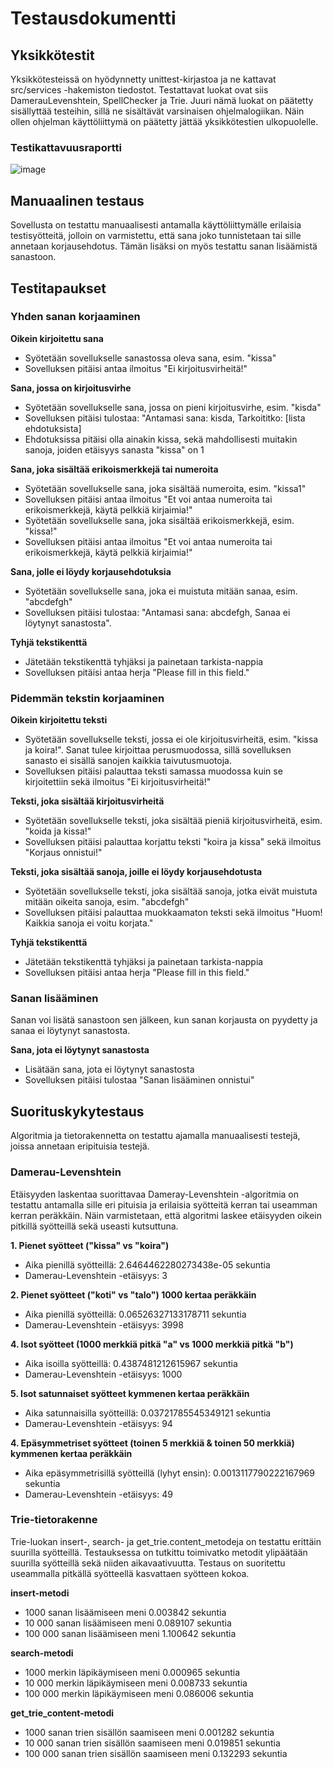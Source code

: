 # Testausdokumentti

## Yksikkötestit

Yksikkötesteissä on hyödynnetty unittest-kirjastoa ja ne kattavat src/services -hakemiston tiedostot. Testattavat luokat ovat siis DamerauLevenshtein, SpellChecker ja Trie. Juuri nämä luokat on päätetty sisällyttää testeihin, sillä ne sisältävät varsinaisen ohjelmalogiikan. Näin ollen ohjelman käyttöliittymä on päätetty jättää yksikkötestien ulkopuolelle.

### Testikattavuusraportti
![image](https://github.com/sonjaolkkonen/spell-checker/assets/117500758/e450a402-6b3d-44ea-bb08-07f54bf4a01a)

## Manuaalinen testaus
Sovellusta on testattu manuaalisesti antamalla käyttöliittymälle erilaisia testisyötteitä, jolloin on varmistettu, että sana joko tunnistetaan tai sille annetaan korjausehdotus. Tämän lisäksi on myös testattu sanan lisäämistä sanastoon.

## Testitapaukset

### Yhden sanan korjaaminen

**Oikein kirjoitettu sana**
- Syötetään sovellukselle sanastossa oleva sana, esim. "kissa"
- Sovelluksen pitäisi antaa ilmoitus "Ei kirjoitusvirheitä!"

**Sana, jossa on kirjoitusvirhe**
- Syötetään sovellukselle sana, jossa on pieni kirjoitusvirhe, esim. "kisda"
- Sovelluksen pitäisi tulostaa: "Antamasi sana: kisda, Tarkoititko: [lista ehdotuksista]
- Ehdotuksissa pitäisi olla ainakin kissa, sekä mahdollisesti muitakin sanoja, joiden etäisyys sanasta "kissa" on 1

**Sana, joka sisältää erikoismerkkejä tai numeroita**
- Syötetään sovellukselle sana, joka sisältää numeroita, esim. "kissa1"
- Sovelluksen pitäisi antaa ilmoitus "Et voi antaa numeroita tai erikoismerkkejä, käytä pelkkiä kirjaimia!"
- Syötetään sovellukselle sana, joka sisältää erikoismerkkejä, esim. "kissa!"
- Sovelluksen pitäisi antaa ilmoitus "Et voi antaa numeroita tai erikoismerkkejä, käytä pelkkiä kirjaimia!"

**Sana, jolle ei löydy korjausehdotuksia**
- Syötetään sovellukselle sana, joka ei muistuta mitään sanaa, esim. "abcdefgh"
- Sovelluksen pitäisi tulostaa: "Antamasi sana: abcdefgh, Sanaa ei löytynyt sanastosta". 

**Tyhjä tekstikenttä**
- Jätetään tekstikenttä tyhjäksi ja painetaan tarkista-nappia
- Sovelluksen pitäisi antaa herja "Please fill in this field."

### Pidemmän tekstin korjaaminen

**Oikein kirjoitettu teksti**
- Syötetään sovellukselle teksti, jossa ei ole kirjoitusvirheitä, esim. "kissa ja koira!". Sanat tulee kirjoittaa perusmuodossa, sillä sovelluksen sanasto ei sisällä sanojen kaikkia taivutusmuotoja.
- Sovelluksen pitäisi palauttaa teksti samassa muodossa kuin se kirjoitettiin sekä ilmoitus "Ei kirjoitusvirheitä!"

**Teksti, joka sisältää kirjoitusvirheitä**
- Syötetään sovellukselle teksti, joka sisältää pieniä kirjoitusvirheitä, esim. "koida ja kissa!"
- Sovelluksen pitäisi palauttaa korjattu teksti "koira ja kissa" sekä ilmoitus "Korjaus onnistui!"

**Teksti, joka sisältää sanoja, joille ei löydy korjausehdotusta**
- Syötetään sovellukselle teksti, joka sisältää sanoja, jotka eivät muistuta mitään oikeita sanoja, esim. "abcdefgh"
- Sovelluksen pitäisi palauttaa muokkaamaton teksti sekä ilmoitus "Huom! Kaikkia sanoja ei voitu korjata."

**Tyhjä tekstikenttä**
- Jätetään tekstikenttä tyhjäksi ja painetaan tarkista-nappia
- Sovelluksen pitäisi antaa herja "Please fill in this field."

### Sanan lisääminen
Sanan voi lisätä sanastoon sen jälkeen, kun sanan korjausta on pyydetty ja sanaa ei löytynyt sanastosta.

**Sana, jota ei löytynyt sanastosta**
- Lisätään sana, jota ei löytynyt sanastosta
- Sovelluksen pitäisi tulostaa "Sanan lisääminen onnistui"

## Suorituskykytestaus

Algoritmia ja tietorakennetta on testattu ajamalla manuaalisesti testejä, joissa annetaan eripituisia testejä.

### Damerau-Levenshtein

Etäisyyden laskentaa suorittavaa Dameray-Levenshtein -algoritmia on testattu antamalla sille eri pituisia ja erilaisia syötteitä kerran tai useamman kerran peräkkäin. Näin varmistetaan, että algoritmi laskee etäisyyden oikein pitkillä syötteillä sekä useasti kutsuttuna.

**1. Pienet syötteet ("kissa" vs "koira")**
   - Aika pienillä syötteillä: 2.6464462280273438e-05 sekuntia
   - Damerau-Levenshtein -etäisyys: 3

**2. Pienet syötteet ("koti" vs "talo") 1000 kertaa peräkkäin**
   - Aika pienillä syötteillä: 0.06526327133178711 sekuntia
   - Damerau-Levenshtein -etäisyys: 3998
     
**4. Isot syötteet (1000 merkkiä pitkä "a" vs 1000 merkkiä pitkä "b")**
   - Aika isoilla syötteillä: 0.4387481212615967 sekuntia
   - Damerau-Levenshtein -etäisyys: 1000
  
**5. Isot satunnaiset syötteet kymmenen kertaa peräkkäin**
   - Aika satunnaisilla syötteillä: 0.03721785545349121 sekuntia
   - Damerau-Levenshtein -etäisyys: 94

**4. Epäsymmetriset syötteet (toinen 5 merkkiä & toinen 50 merkkiä) kymmenen kertaa peräkkäin**
   - Aika epäsymmetrisillä syötteillä (lyhyt ensin): 0.0013117790222167969 sekuntia
   - Damerau-Levenshtein -etäisyys: 49
  
### Trie-tietorakenne

Trie-luokan insert-, search- ja get_trie.content_metodeja on testattu erittäin suurilla syötteillä. Testauksessa on tutkittu toimivatko metodit ylipäätään suurilla syötteillä sekä niiden aikavaativuutta. Testaus on suoritettu useammalla pitkällä syötteellä kasvattaen syötteen kokoa. 

**insert-metodi**
- 1000 sanan lisäämiseen meni 0.003842 sekuntia
- 10 000 sanan lisäämiseen meni 0.089107 sekuntia
- 100 000 sanan lisäämiseen meni 1.100642 sekuntia

**search-metodi**
- 1000 merkin läpikäymiseen meni 0.000965 sekuntia
- 10 000 merkin läpikäymiseen meni 0.008733 sekuntia
- 100 000 merkin läpikäymiseen meni 0.086006  sekuntia

**get_trie_content-metodi**
- 1000 sanan trien sisällön saamiseen meni 0.001282 sekuntia
- 10 000 sanan trien sisällön saamiseen meni 0.019851 sekuntia
- 100 000 sanan trien sisällön saamiseen meni 0.132293 sekuntia
  
   
